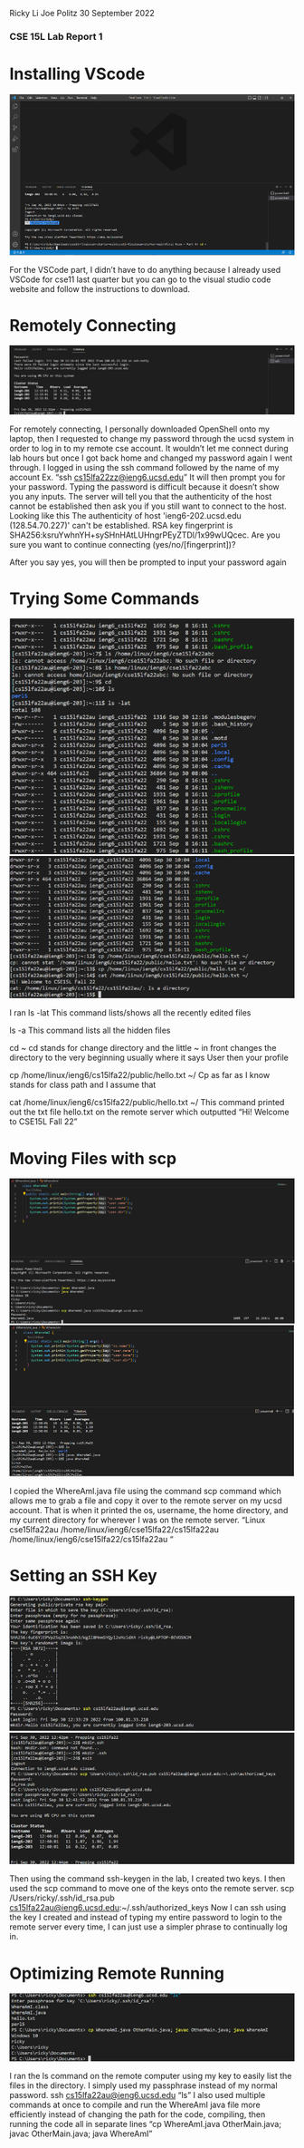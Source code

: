 Ricky Li
Joe Politz
30 September 2022

### CSE 15L Lab Report 1

# Installing VScode

![My Image](sc-lab-report-1.PNG)

For the VSCode part, I didn’t have to do anything because I already used VSCode for cse11 last quarter but you can go to the visual studio code website and follow the instructions to download.

# Remotely Connecting

![My Image](sc-lab-report-1-2.PNG)

For remotely connecting, I personally downloaded OpenShell onto my laptop, then I requested to change my password through the ucsd system in order to log in to my remote cse account. It wouldn’t let me connect during lab hours but once I got back home and changed my password again I went through. I logged in using the ssh command followed by the name of my account
Ex. “ssh cs15lfa22zz@ieng6.ucsd.edu”
It will then prompt you for your password. Typing the password is difficult because it doesn’t show you any inputs. The server will tell you that the authenticity of the host cannot be established then ask you if you still want to connect to the host.
Looking like this
The authenticity of host 'ieng6-202.ucsd.edu (128.54.70.227)' can't be established.
RSA key fingerprint is SHA256:ksruYwhnYH+sySHnHAtLUHngrPEyZTDl/1x99wUQcec.
Are you sure you want to continue connecting (yes/no/[fingerprint])? 

After you say yes, you will then be prompted to input your password again

# Trying Some Commands


![My Image](sc-lab-report-1-3.PNG)
![My Image](sc-lab-report-1-4.PNG)

I ran
ls -lat
This command lists/shows all the recently edited files

ls -a
This command lists all the hidden files

cd ~
cd stands for change directory and the little ~ in front changes the directory to the very beginning usually where it says User then your profile

cp /home/linux/ieng6/cs15lfa22/public/hello.txt ~/
Cp as far as I know stands for class path and I assume that

cat /home/linux/ieng6/cs15lfa22/public/hello.txt ~/
This command printed out the txt file hello.txt on the remote server which outputted “Hi! Welcome to CSE15L Fall 22”

# Moving Files with scp


![My Image](sc-lab-report-1-5.PNG)
![My Image](sc-lab-report-1-6.PNG)

I copied the WhereAmI.java file using the command scp command which allows me to grab a file and copy it over to the remote server on my ucsd account. That is when it printed the os, username, the home directory, and my current directory for wherever I was on the remote server. “Linux
cse15lfa22au
/home/linux/ieng6/cse15lfa22/cs15lfa22au
/home/linux/ieng6/cse15lfa22/cs15lfa22au “

# Setting an SSH Key


![My Image](sc-lab-report-1-7.PNG)
![My Image](sc-lab-report-1-8.PNG)

Then using the command ssh-keygen in the lab, I created two keys. I then used the scp command to move one of the keys onto the remote server. 
scp /Users/ricky/.ssh/id_rsa.pub cs15lfa22au@ieng6.ucsd.edu:~/.ssh/authorized_keys
Now I can ssh using the key I created and instead of typing my entire password to login to the remote server every time, I can just use a simpler phrase to continually log in.

# Optimizing Remote Running


![My Image](sc-lab-report-1-9.PNG)

I ran the ls command on the remote computer using my key to easily list the files in the directory. I simply used my passphrase instead of my normal password.
ssh cs15lfa22au@ieng6.ucsd.edu “ls”
 I also used multiple commands at once to compile and run the WhereAmI java file more efficiently instead of changing the path for the code, compiling, then running the code all in separate lines
“cp WhereAmI.java OtherMain.java; javac OtherMain.java; java WhereAmI”



